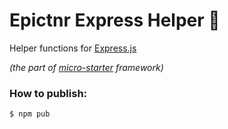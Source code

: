 Epictnr Express Helper 🔧
======

Helper functions for [Express.js](http://expressjs.com/)

*(the part of [micro-starter](https://github.com/epictnr/micro-starter-kit) framework)*

### How to publish:

```console
$ npm pub
```
